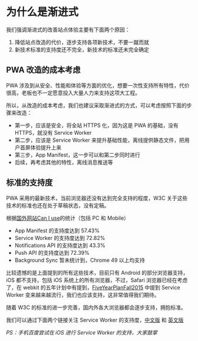 # 为什么是渐进式

我们强调渐进式的改善站点体验主要有下面两个原因：

1. 降低站点改造的代价，逐步支持各项新技术，不要一蹴而就
2. 新技术标准的支持度还不完全，新技术的标准还未完全确定

## PWA 改造的成本考虑

PWA 涉及到从安全、性能和体验等方面的优化，想要一次性支持所有特性，代价很高，老板也不一定愿意投入大量人力来支持这项大工程。

所以，从改造的成本考虑，我们也建议采取渐进式的方式，可以考虑按照下面的步骤来改造：

* 第一步，应该是安全，将全站 HTTPS 化，因为这是 PWA 的基础，没有 HTTPS，就没有 Service Worker
* 第二步，应该是 Service Worker 来提升基础性能，离线提供静态文件，把用户首屏体验提升上来
* 第三步，App Manifest，这一步可以和第二步同时进行
* 后续，再考虑其他的特性，离线消息推送等

## 标准的支持度

PWA 采用的最新技术，当前浏览器还没有达到完全支持的程度，W3C 关于这些技术的标准也还在处于草稿状态，没有定稿。

根据[国外网站Can I use](http://caniuse.com)的统计（包括 PC 和 Mobile）

* App Manifest 的支持度达到 57.43%
* Service Worker 的支持度达到 72.82%
* Notifications API 的支持度达到 43.3%
* Push API 的支持度达到 72.39%
* Background Sync 暂未统计到，Chrome 49 以上均支持

比较遗憾的是上面提到的所有这些技术，目前只有 Android 的部分浏览器支持，iOS 都不支持，包括 iOS 系统上的所有浏览器，不过，Safari 浏览器已经在考虑了，在 webkit 的五年计划中有提到，[FiveYearPlanFall2015](https://trac.webkit.org/wiki/FiveYearPlanFall2015) 中提到 Service Worker 变来越来越流行，我们也应该支持，这非常值得我们期待。

随着 W3C 的标准的进一步完善，国内外各大浏览器都会逐步支持，拥抱标准。

我们可以通过下面两个链接关注 Service Worker 的支持度，[中文版](https://ispwaready.toxicjohann.com/?from=groupmessage) 和 [英文版](https://jakearchibald.github.io/isserviceworkerready/)

*PS：手机百度尝试在 iOS 进行 Service Worker 的支持，大家鼓掌*
